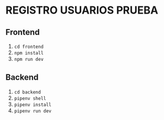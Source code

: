 # REGISTRO USUARIOS PRUEBA

## Frontend

1. `cd frontend`
2. `npm install`
3. `npm run dev`

## Backend

1. `cd backend`
2. `pipenv shell`
3. `pipenv install`
4. `pipenv run dev`